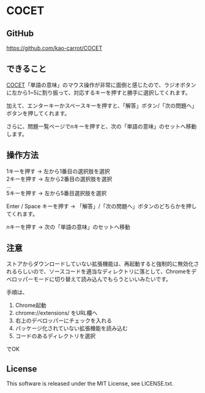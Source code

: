 # COCET

## GitHub
https://github.com/kao-carrot/COCET

## できること
[COCET](http://redgate.linguaporta.jp/)「単語の意味」のマウス操作が非常に面倒と感じたので、ラジオボタンに左から1~5に割り振って、対応するキーを押すと勝手に選択してくれます。  
  
加えて、エンターキーかスペースキーを押すと、「解答」ボタン/「次の問題へ」ボタンを押してくれます。  

さらに、問題一覧ページでnキーを押すと、次の「単語の意味」のセットへ移動します。  
  
## 操作方法
1キーを押す -> 左から1番目の選択肢を選択  
2キーを押す -> 左から2番目の選択肢を選択  
...  
5キーを押す -> 左から5番目選択肢を選択  
  
Enter / Space キーを押す -> 「解答」/「次の問題へ」ボタンのどちらかを押してくれます。  

nキーを押す -> 次の「単語の意味」のセットへ移動  
  

  
## 注意
  
ストアからダウンロードしていない拡張機能は、再起動すると強制的に無効化されるらしいので、ソースコードを適当なディレクトリに落として、Chromeをデベロッパーモードに切り替えて読み込んでもらうといいみたいです。  

手順は、  
1. Chrome起動
2. chrome://extensions/ をURL欄へ
3. 右上のデベロッパーにチェックを入れる
4. パッケージ化されていない拡張機能を読み込む
5. コードのあるディレクトリを選択

でOK  
  
## License
This software is released under the MIT License, see LICENSE.txt.  
